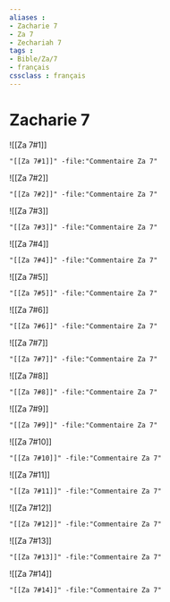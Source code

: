 ```yaml
---
aliases : 
- Zacharie 7
- Za 7
- Zechariah 7
tags : 
- Bible/Za/7
- français
cssclass : français
---
```


# Zacharie 7

![[Za 7#1]]

```query
"[[Za 7#1]]" -file:"Commentaire Za 7"
```

![[Za 7#2]]

```query
"[[Za 7#2]]" -file:"Commentaire Za 7"
```

![[Za 7#3]]

```query
"[[Za 7#3]]" -file:"Commentaire Za 7"
```

![[Za 7#4]]

```query
"[[Za 7#4]]" -file:"Commentaire Za 7"
```

![[Za 7#5]]

```query
"[[Za 7#5]]" -file:"Commentaire Za 7"
```

![[Za 7#6]]

```query
"[[Za 7#6]]" -file:"Commentaire Za 7"
```

![[Za 7#7]]

```query
"[[Za 7#7]]" -file:"Commentaire Za 7"
```

![[Za 7#8]]

```query
"[[Za 7#8]]" -file:"Commentaire Za 7"
```

![[Za 7#9]]

```query
"[[Za 7#9]]" -file:"Commentaire Za 7"
```

![[Za 7#10]]

```query
"[[Za 7#10]]" -file:"Commentaire Za 7"
```

![[Za 7#11]]

```query
"[[Za 7#11]]" -file:"Commentaire Za 7"
```

![[Za 7#12]]

```query
"[[Za 7#12]]" -file:"Commentaire Za 7"
```

![[Za 7#13]]

```query
"[[Za 7#13]]" -file:"Commentaire Za 7"
```

![[Za 7#14]]

```query
"[[Za 7#14]]" -file:"Commentaire Za 7"
```

